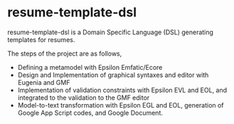 ﻿# resume-template-dsl
resume-template-dsl is a Domain Specific Language (DSL) generating templates for resumes.

The steps of the project are as follows,
- Defining a metamodel with Epsilon Emfatic/Ecore
- Design and Implementation of graphical syntaxes and editor with Eugenia and GMF
- Implementation of validation constraints with Epsilon EVL and EOL, and integrated to the validation to the GMF editor
- Model-to-text transformation with Epsilon EGL and EOL, generation of Google App Script codes, and Google Document.

